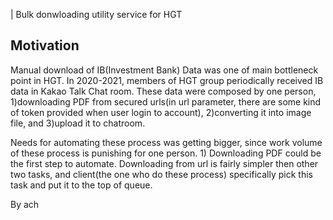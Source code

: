 | Bulk donwloading utility service for HGT

## Motivation
Manual download of IB(Investment Bank) Data was one of main bottleneck point in HGT. In 2020-2021, members of HGT group periodically received IB data in Kakao Talk Chat room. These data were composed by one person, 1)downloading PDF from secured urls(in url parameter, there are some kind of token provided when user login to account), 2)converting it into image file, and 3)upload it to chatroom.  

Needs for automating these process was getting bigger, since work volume of these process is punishing for one person. 1) Downloading PDF could be the first step to automate. Downloading from url is fairly simpler then other two tasks, and client(the one who do these process) specifically pick this task and put it to the top of queue.

By ach